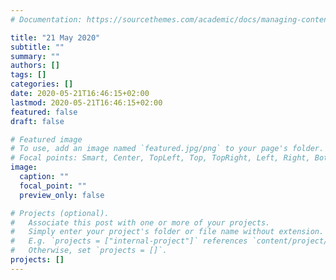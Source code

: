 ```yaml
---
# Documentation: https://sourcethemes.com/academic/docs/managing-content/

title: "21 May 2020"
subtitle: ""
summary: ""
authors: []
tags: []
categories: []
date: 2020-05-21T16:46:15+02:00
lastmod: 2020-05-21T16:46:15+02:00
featured: false
draft: false

# Featured image
# To use, add an image named `featured.jpg/png` to your page's folder.
# Focal points: Smart, Center, TopLeft, Top, TopRight, Left, Right, BottomLeft, Bottom, BottomRight.
image:
  caption: ""
  focal_point: ""
  preview_only: false

# Projects (optional).
#   Associate this post with one or more of your projects.
#   Simply enter your project's folder or file name without extension.
#   E.g. `projects = ["internal-project"]` references `content/project/deep-learning/index.md`.
#   Otherwise, set `projects = []`.
projects: []
---
```

